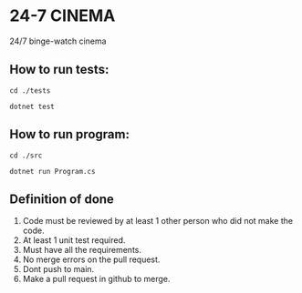 # 24-7 CINEMA
24/7 binge-watch cinema

## How to run tests:
`cd ./tests`

`dotnet test`

## How to run program:
`cd ./src`

`dotnet run Program.cs`

## Definition of done
1. Code must be reviewed by at least 1 other person who did not make the code.
1. At least 1 unit test required.
1. Must have all the requirements.
1. No merge errors on the pull request.
1. Dont push to main.
1. Make a pull request in github to merge.
